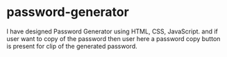 # password-generator
I have designed Password Generator using HTML, CSS,  JavaScript. and if user want to copy of the password then user here a password copy button is present for clip of the generated password.
